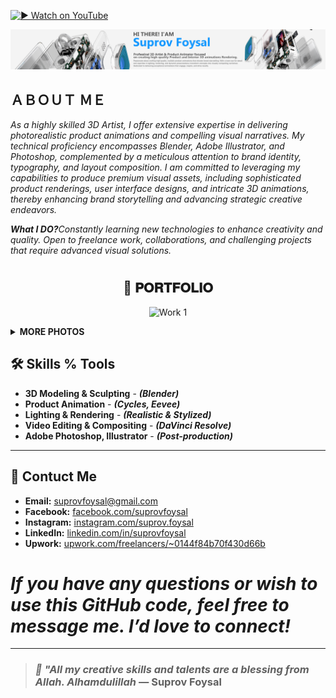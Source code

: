 <p align="center"> 

[![▶ Watch on YouTube](https://i.imgur.com/5RHR6Ku.png)](https://youtu.be/O6xIVHUMH40?si=Z8G7rzaoCeKcrHq-)


  
<img src="https://raw.githubusercontent.com/suprovfoysal/suprovfoysal/main/bench final ink cover photo.png" alt="Work 1" width="1000" height="auto">
</p>


<h2><B>ＡＢＯＵＴ ＭＥ</B></h2>
<i>As a highly skilled 3D Artist, I offer extensive expertise in delivering photorealistic
product animations and compelling visual narratives. My technical proficiency
encompasses Blender, Adobe Illustrator, and Photoshop, complemented by a
meticulous attention to brand identity, typography, and layout composition. I am
committed to leveraging my capabilities to produce premium visual assets, including
sophisticated product renderings, user interface designs, and intricate 3D
animations, thereby enhancing brand storytelling and advancing strategic creative
endeavors.

<b>What I DO?</b>Constantly learning new technologies to enhance creativity and quality. Open to freelance work, collaborations, and challenging projects that require advanced visual solutions.</i>


# <h2 align="center">📂 𝐏𝐎𝐑𝐓𝐅𝐎𝐋𝐈𝐎</h2>
<p align="center"> 
  
<img src="https://raw.githubusercontent.com/suprovfoysal/suprovfoysal/main/BATH ROOM T.png" alt="Work 1" width="1000" height="auto">
</p>
  
**<details><summary>MORE PHOTOS</summary>**
<p align="center"> 
  <img src="https://raw.githubusercontent.com/suprovfoysal/suprovfoysal/main/BATH ROOM TREE.jpg" alt="Work 1" width="200" height="auto">
  <img src="https://raw.githubusercontent.com/suprovfoysal/suprovfoysal/main/BATH ROOM TOILET.png" alt="Work 2" width="200" height="auto">
  <img src="https://raw.githubusercontent.com/suprovfoysal/suprovfoysal/main/full b ookk selfe.png" alt="Work 3" width="200" height="auto">
  <img src="https://raw.githubusercontent.com/suprovfoysal/suprovfoysal/main/CAT SELF.png" alt="Work 4" width="200" height="auto">
  <img src="https://raw.githubusercontent.com/suprovfoysal/suprovfoysal/main/chair 56.png" alt="Work 5" width="200" height="auto">
  <img src="https://raw.githubusercontent.com/suprovfoysal/suprovfoysal/main/CHAIR TABLE.png" alt="Work 6" width="200" height="auto">
  <img src="https://raw.githubusercontent.com/suprovfoysal/suprovfoysal/main/hfghuj.png" alt="Work 7" width="200" height="auto">
  <img src="https://raw.githubusercontent.com/suprovfoysal/suprovfoysal/main/ROOM.jpg" alt="Work 8" width="200" height="auto">
  <img src="https://raw.githubusercontent.com/suprovfoysal/suprovfoysal/main/SOFA.png" alt="Work 9" width="200" height="auto">
  <img src="https://raw.githubusercontent.com/suprovfoysal/suprovfoysal/main/ROOM.jpg" alt="Work 10" width="200" height="auto">
  <img src="https://raw.githubusercontent.com/suprovfoysal/suprovfoysal/main/TOP VIEW.jpg" alt="Work 11" width="200" height="auto">
  <img src="https://raw.githubusercontent.com/suprovfoysal/suprovfoysal/main/untitled4.png" alt="Work 12" width="200" height="auto">
  <img src="https://raw.githubusercontent.com/suprovfoysal/suprovfoysal/main/BATH ROOM TOILET.png" alt="Work 13" width="200" height="auto">
  <img src="https://raw.githubusercontent.com/suprovfoysal/suprovfoysal/main/WATER TAB.png" alt="Work 14" width="200" height="auto">
  <img src="https://raw.githubusercontent.com/suprovfoysal/suprovfoysal/main/BATHROOM.png" alt="Work 15" width="200" height="auto">
</p>

*<h2>Description-</h2>I have worked on different parts of various projects mainly for learning purposes. Instead of completing entire projects, I focused on developing specific skills such as modeling, texturing, lighting, animation, and rendering. This approach allowed me to gain deep knowledge and hands-on experience in each area. With these experiences, I am fully capable of handling complete projects efficiently.*

  </details>
</p>

## 🛠️ Skills % Tools
- **3D Modeling & Sculpting** - ***(Blender)***
- **Product Animation** - ***(Cycles, Eevee)***
- **Lighting & Rendering** - ***(Realistic & Stylized)***
- **Video Editing & Compositing** - ***(DaVinci Resolve)***
- **Adobe Photoshop, Illustrator** - ***(Post-production)***
---
## 📧 Contuct Me

- **Email:** suprovfoysal@gmail.com  
- **Facebook:** [facebook.com/suprovfoysal](https://facebook.com/suprovfoysal)  
- **Instagram:** [instagram.com/suprov.foysal](https://instagram.com/suprov.foysal)  
- **LinkedIn:** [linkedin.com/in/suprovfoysal](https://linkedin.com/in/suprovfoysal)  
- **Upwork:** [upwork.com/freelancers/~0144f84b70f430d66b](https://www.upwork.com/freelancers/~0144f84b70f430d66b)  
# *If you have any questions or wish to use this GitHub code, feel free to message me. I’d love to connect!*
---


> ### ***🌿 "All my creative skills and talents are a blessing from Allah. Alhamdulillah*** — Suprov Foysal


